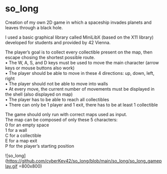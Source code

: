 # so_long

Creation of my own 2D game in which a spaceship invades planets and leaves through a black hole.

I used a basic graphical library called MiniLibX (based on the X11 library) developed for students and provided by 42 Vienna.

The player’s goal is to collect every collectible present on the map, then escape chosing the shortest possible route.  
• The W, A, S, and D keys must be used to move the main character (arrow keys or mouse buttons also work)  
• The player should be able to move in these 4 directions: up, down, left, right  
• The player should not be able to move into walls  
• At every move, the current number of movements must be displayed in the shell (also displayed on map)  
• The player has to be able to reach all collectibles  
• There can only be 1 player and 1 exit, there has to be at least 1 collectible  

The game should only run with correct maps used as input.  
The map can be composed of only these 5 characters:  
0 for an empty space  
1 for a wall  
C for a collectible  
E for a map exit  
P for the player’s starting position  

![so_long](https://github.com/cyberKev42/so_long/blob/main/so_long/so_long_gameplay.gif =800x800)
